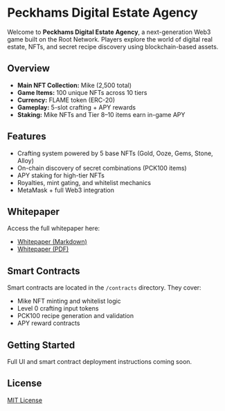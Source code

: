 # Peckhams Digital Estate Agency

Welcome to **Peckhams Digital Estate Agency**, a next-generation Web3 game built on the Root Network. Players explore the world of digital real estate, NFTs, and secret recipe discovery using blockchain-based assets.

## Overview

- **Main NFT Collection:** Mike (2,500 total)
- **Game Items:** 100 unique NFTs across 10 tiers
- **Currency:** FLAME token (ERC-20)
- **Gameplay:** 5-slot crafting + APY rewards
- **Staking:** Mike NFTs and Tier 8–10 items earn in-game APY

## Features

- Crafting system powered by 5 base NFTs (Gold, Ooze, Gems, Stone, Alloy)
- On-chain discovery of secret combinations (PCK100 items)
- APY staking for high-tier NFTs
- Royalties, mint gating, and whitelist mechanics
- MetaMask + full Web3 integration

## Whitepaper

Access the full whitepaper here:

- [Whitepaper (Markdown)](./whitepaper/Peckhams_Digital_Estate_Whitepaper_v1.0.md)
- [Whitepaper (PDF)](./whitepaper/Peckhams_Digital_Estate_Whitepaper_v1.0.pdf)

## Smart Contracts

Smart contracts are located in the `/contracts` directory. They cover:

- Mike NFT minting and whitelist logic
- Level 0 crafting input tokens
- PCK100 recipe generation and validation
- APY reward contracts

## Getting Started

Full UI and smart contract deployment instructions coming soon.

## License

[MIT License](./LICENSE)
